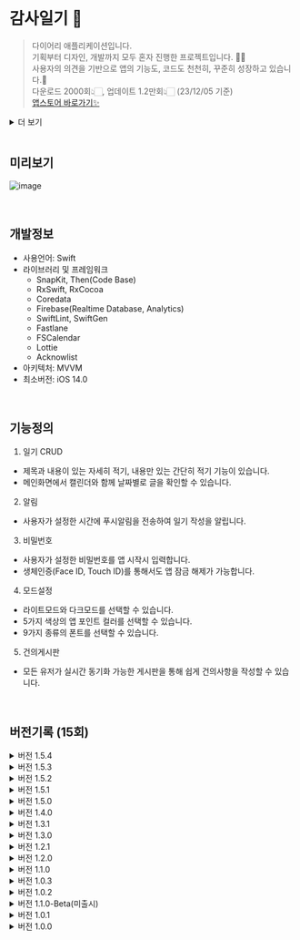# 감사일기 📝
> 다이어리 애플리케이션입니다.</br>
> 기획부터 디자인, 개발까지 모두 혼자 진행한 프로젝트입니다. 🙏🏻 </br>
> 사용자의 의견을 기반으로 앱의 기능도, 코드도 천천히, 꾸준히 성장하고 있습니다.🥹 </br>
> 다운로드 2000회👆🏻, 업데이트 1.2만회👆🏻 (23/12/05 기준) </br>
> [앱스토어 바로가기✨](https://apps.apple.com/kr/app/%EC%98%A4%EB%8A%98%EB%8F%84-%EA%B0%90%EC%82%AC%EC%9D%BC%EA%B8%B0/id6443505485)

<details>
<summary>더 보기</summary>
<img width="1142" alt="image" src="https://github.com/hililyy/thanks-diary/assets/76806444/837fbbee-8428-4cce-9329-e6178f4075f8">
  <img width="1117" alt="image" src="https://github.com/hililyy/thanks-diary/assets/76806444/9b51e8d8-614d-42f6-94ce-e890918a207d">

</details>

</br>

## 미리보기
![image](https://github.com/hililyy/thanks-diary/assets/76806444/ceac9b68-d583-459d-8d7f-b161ecf08e88)

</br>

## 개발정보
- 사용언어: Swift  
- 라이브러리 및 프레임워크
  - SnapKit, Then(Code Base)
  - RxSwift, RxCocoa
  - Coredata
  - Firebase(Realtime Database, Analytics)
  - SwiftLint, SwiftGen
  - Fastlane
  - FSCalendar
  - Lottie
  - Acknowlist
- 아키텍처: MVVM
- 최소버전: iOS 14.0

</br>

## 기능정의

1. 일기 CRUD
- 제목과 내용이 있는 자세히 적기, 내용만 있는 간단히 적기 기능이 있습니다.
- 메인화면에서 캘린더와 함께 날짜별로 글을 확인할 수 있습니다.
2. 알림
- 사용자가 설정한 시간에 푸시알림을 전송하여 일기 작성을 알립니다.
3. 비밀번호
- 사용자가 설정한 비밀번호를 앱 시작시 입력합니다.
- 생체인증(Face ID, Touch ID)를 통해서도 앱 잠금 해제가 가능합니다.
4. 모드설정
- 라이트모드와 다크모드를 선택할 수 있습니다.
- 5가지 색상의 앱 포인트 컬러를 선택할 수 있습니다.
- 9가지 종류의 폰트를 선택할 수 있습니다.
5. 건의게시판
- 모든 유저가 실시간 동기화 가능한 게시판을 통해 쉽게 건의사항을 작성할 수 있습니다.

</br>

## 버전기록 (15회)
<details>
<summary>버전 1.5.4</summary>
    
  </br>
  
[Feature🙋🏻‍♀️]
- 푸시 알림이 안오는 오류 수정
</details>

<details>
<summary>버전 1.5.3</summary>
    
  </br>
  
[Feature🙋🏻‍♀️]
- 건의사항을 반영하여 자세히 작성하기에서 뒤로가기 버튼을 눌러도 일기가 저장되도록 변경
- 홈 화면 일기 애니메이션 추가
- 좀 더 편리한 앱 사용을 위해 전체적으로 부분부분 로직 수정
- 자잘한 오류 수정
   
  </br>
  
 [Tech💻]
 - 일기 CRUD UITest Code 추가
</details>

<details>
<summary>버전 1.5.2</summary>
    
  </br>
  
  [Feature🙋🏻‍♀️]
  - 자잘한 오류 수정
</details>

<details>
<summary>버전 1.5.1</summary>
    
  </br>
  
  [Feature🙋🏻‍♀️]
  - 자잘한 오류 수정
</details>

<details>
<summary>버전 1.5.0</summary>
    
  </br>
  
  [Feature🙋🏻‍♀️]
  - 화면잠금 생체인증(Face ID, Touch ID) 기능 추가
  - 앱 평가 기능 추가
    
  </br>
  
   [Tech💻]
   - 일기 CRUD escaping -> async/await으로 변경
</details>

<details>
<summary>버전 1.4.0</summary>
    
  </br>
  
  [Feature🙋🏻‍♀️]
  - 앱 포인트 컬러 선택 기능 추가
  - 앱 폰트 선택 기능 추가
</details>

<details>
<summary>버전 1.3.1</summary>
    
  </br>
  
  [Feature🙋🏻‍♀️]
  - 자잘한 오류 / UI 수정
    
  </br>
  
   [Tech💻]
   - FastLane 적용 (자동배포도구)
</details>

<details>
<summary>버전 1.3.0</summary>
    
  </br>
  
  [Feature🙋🏻‍♀️]
  - 건의게시판 기능을 추가
  - 다크모드를 좀 더 밝은 색상으로 변경
  - 자세한 일기 작성과 조회 방식을 좀 더 간편하게 수정

  </br>
  
   [Tech💻]
   - CocoaPod 제거 -> Swift Package Manager로 변경
   - SwiftLint 추가 (정형화된 코드 컨벤션 도입)
   - SwiftGen 추가 (리소스 이름 입력 시 오타 방지)
   - Firebase Analytics 추가
</details>

<details>
<summary>버전 1.2.1</summary>
    
  </br>
  
  [Feature🙋🏻‍♀️]
  - 자잘한 오류 / UI 수정

  </br>
  
   [Tech💻]
   - 메인화면 RxSwift, RxCocoa 적용(일기 CRUD 로직, 테이블 뷰, 버튼 Target)

</details>

<details>
<summary>버전 1.2.0</summary>
  
  </br>
  
  [Feature🙋🏻‍♀️]
  - 다크모드/라이트모드 선택 (유저 건의 반영)
  - 자잘한 오류 수정

</details>

<details>
<summary>버전 1.1.0</summary>
    
  </br>
  
  [Feature🙋🏻‍♀️]
  - 알림기능 재 추가
  - 자잘한 오류 수정

  </br>
  
   [Tech💻]
   - BaseView, BaseTableViewCell, BaseNavigationViewController 추가 (중복 코드 제거)
   - 메인 화면, 설정 화면 전체 Storyboard -> Code(SnapKit)로 변경 (스토리보드 제거 -> 전체 Code Base로 변경)
   - 설정화면 알림설정, 비밀번호 설정 리팩토링 (복잡한 로직 가독성 좋게 수정)
</details>

<details>
<summary>버전 1.0.3</summary>
  
  </br>
  
  [Feature🙋🏻‍♀️]
  - UI/UX 수정
  - 앱 안정화 진행
  - 이전 날짜 일기 작성 가능하도록 기능 변경

  </br>
  
   [Tech💻]
   - MVC -> MVVM 으로 구조 변경
   - 전체 폴더링 구조 / 파일 명 수정
   - Floating Button Code(NSLayoutConstraint)로 직접 구현 (Floaty 라이브러리 제거)
   - 온보딩 화면 전체 Storyboard -> Code(NSLayoutConstraint)로 변경
   - 메인화면 로직 개선(리팩토링)
</details>

<details>
<summary>버전 1.0.2</summary>
  
  </br>
  
  [Feature🙋🏻‍♀️]
  - 알림 기능 임시 삭제 (알림 기능으로 인한 앱 충돌 발생으로 안정화된 서비스를 빠르게 제공하기 위해 제거하는 방향으로 결정)

  </br>
  
  [Tech💻]
- 온보딩 화면 PageViewController로 변경
- 온보딩 화면 부분적 Storyboard -> Code(NSLayoutConstraint)로 변경
- UIViewController -> BaseViewController 변경 (중복 코드 제거)
- Singleton을 사용하여 공용 객체 사용
</details>

<details>
<summary>버전 1.1.0-Beta(미출시)</summary>
  
  </br>
  
  [Tech💻]
  - 애플, 카카오, 구글 소셜로그인 (Firebase 연동)
  - Firebase RealtimeDatabase를 통한 일기 데이터 관리
  - 로컬에서 작성한 일기 Firebase로 동기화
  - 기존 MVC 패턴을 더 확실히 적용하여 다시 리팩토링 (Controller를 좀 더 가볍게 수정)
  
  </br>
  
  ** 미출시 이유 
  - 유저 데이터 및 일기 데이터를 Firebase에 저장하는 과정에서 보안 이슈 (유저 정보를 보안적 지식 없이 함부로 관리하는 것에 위험성을 느껴 개발 중단)
  - 단순히 일기를 저장하는 앱인데 로그인 기능이 추가되어 사용자 입장에서 번거로움을 느낄 것 같다고 생각함
  - 추후 앱의 기능이 더 확장되었을 때 구조를 갖추고 추가 보완하기로 결정
  
</details>

<details>
<summary>버전 1.0.1</summary>
  
  </br>
  
  [Feature🙋🏻‍♀️]
  - 특정 날짜에서 일기가 작성되지 않는 오류 수정
  - 앱 시작하기 로티 이미지 추가
  - 글 작성하기 UI/UX 수정

</details>

<details>
<summary>버전 1.0.0</summary>
  
  </br>
  
  [Feature🙋🏻‍♀️]

  - 전체 기능 개발
  - 온보딩
  - 일기 CRUD
  - 푸시 알림
  - 비밀번호

  </br>

  [Tech💻]
  
  - MVC
  - Local Push Notification
  - StoryBoard

</details>

